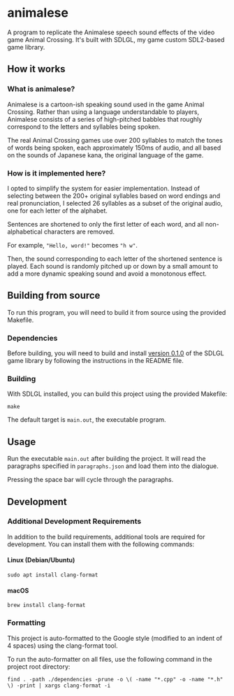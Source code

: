 # animalese
A program to replicate the Animalese speech sound effects of the video game
Animal Crossing. It's built with SDLGL, my game custom SDL2-based game library.

## How it works

### What is animalese?

Animalese is a cartoon-ish speaking sound used in the game Animal Crossing.
Rather than using a language understandable to players, Animalese consists
of a series of high-pitched babbles that roughly correspond to the letters
and syllables being spoken.

The real Animal Crossing games use over 200 syllables to match the tones of
words being spoken, each approximately 150ms of audio, and all based on the
sounds of Japanese kana, the original language of the game.

### How is it implemented here?

I opted to simplify the system for easier implementation. Instead of
selecting between the 200+ original syllables based on word endings and
real pronunciation, I selected 26 syllables as a subset of the original audio,
one for each letter of the alphabet.

Sentences are shortened to only the first letter of each word, and all
non-alphabetical characters are removed.

For example, `"Hello, word!"` becomes `"h w"`.

Then, the sound corresponding to each letter of the shortened sentence is
played. Each sound is randomly pitched up or down by a small amount to add
a more dynamic speaking sound and avoid a monotonous effect.

## Building from source

To run this program, you will need to build it from source using the
provided Makefile.

### Dependencies

Before building, you will need to build and install
[version 0.1.0](https://github.com/graysonpike/sdlgl/releases/tag/v0.1.0)
of the SDLGL game library by following the instructions in the README file.

### Building

With SDLGL installed, you can build this project using the provided Makefile:

```shell
make
```

The default target is `main.out`, the executable program.

## Usage

Run the executable `main.out` after building the project. It will read the
paragraphs specified in `paragraphs.json` and load them into the dialogue.

Pressing the space bar will cycle through the paragraphs.

## Development

### Additional Development Requirements
In addition to the build requirements, additional tools are required for
development. You can install them with the following commands:
#### Linux (Debian/Ubuntu)
```shell
sudo apt install clang-format
```
#### macOS
```shell
brew install clang-format
```

### Formatting
This project is auto-formatted to the Google style (modified to an indent
of 4 spaces) using the clang-format tool.

To run the auto-formatter on all files, use the following command in the
project root directory:
```shell
find . -path ./dependencies -prune -o \( -name "*.cpp" -o -name "*.h" \) -print | xargs clang-format -i
```
